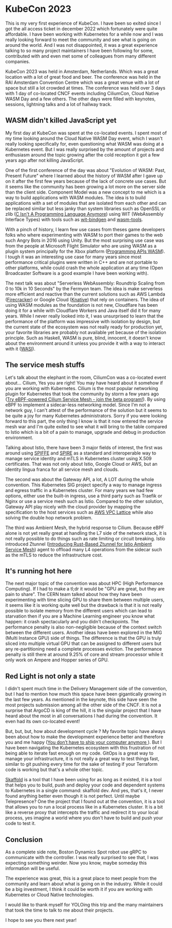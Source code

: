 # KubeCon 2023

This is my very first experience of KubeCon. I have been so exited since I got
the all access ticket in december 2022 which fortunately were quite affordable.
I have been working with Kubernetes for a while now and I was really looking
forward to meet the community and see what is going on around the world. And I
was not disappointed, it was a great experience talking to so many project
maintainers I have been following for some, contributed with and even met some
of colleagues from many different companies.

KubeCon 2023 was held in Amsterdam, Netherlands. Which was a great location with
a lot of great food and beer. The conference was held in the RAI Amsterdam
Convention Centre which was a great venue with a lot of space but still a lot
crowded at times. The conference was held over 3 days with 1 day of co-located
CNCF events including CiliumCon, Cloud Native WASM Day and a few others. The
other days were filled with keynotes, sessions, lightning talks and a lot of
hallway track.

## WASM didn't killed JavaScript yet

My first day at KubeCon was spent at the co-located events. I spent most of my
time looking around the Cloud Native WASM Day event, which I wasn't really
looking specifically for, even questioning what WASM was doing at a Kubernetes
event. But I was really surprised by the amount of projects and enthusiasm
around the topic growing after the cold reception it got a few years ago after
not killing JavaScript.

One of the first conference of the day was about "Evolution of WASM: Past,
Present Future" where I learned about the history of WASM after I gave up on it
after the first few years because of the lack of concrete use cases. But it
seems like the community has been growing a lot more on the server side than the
client side. Component Model was a new concept to me which is a way to build
applications with WASM modules. The idea is to build applications with a set of
modules that are isolated from each other and can be replaced similar but less
janky than system libraries such as OpenSSL or zlib ([C Isn't A Programming
Language Anymore](https://faultlore.com/blah/c-isnt-a-language)) using WIT
(WebAssembly Interface Types) with tools such as
[wit-bindgen](https://github.com/bytecodealliance/wit-bindgen/) and
[wasm-tools](https://github.com/bytecodealliance/wasm-tools/).

With a pinch of history, I learn few use cases from theses game developers folks
who where experimenting with WASM to port their games to the web such Angry Bots
in 2016 using Unity. But the most surprising use case was from the people at
Microsoft Flight Simulator who are using WASM as a plugin system principally for
the Xbox platform ([Programming APIs
WASM](https://docs.flightsimulator.com/html/Programming_Tools/WASM/WebAssembly.htm)).
I tough it was an interesting use case for many years since most performance
critical plugins were written in C++ and are not portable to other platforms,
while could crash the whole application at any time (Open Broadcaster Software
is a good example I have been working with).

The next talk was about "Serverless WebAssembly: Roundtrip Scaling from 0 to 10k
in 10 Seconds" by the Fermyon team. The idea is make serverless more efficient
and reactive than the current solutions such as AWS Lambda
([Firecracker](https://firecracker-microvm.github.io/)) or Google Cloud
([Knative](https://knative.dev/)) that rely on containers. The idea of using
WASM modules as the foundation is not new, Cloudflare has been doing it for a
while with Cloudflare Workers and Java itself did it for many years. While I
never really looked into it, I was unsurprised to learn that the performance of
the platform was impressive with isolation by design, but the current state of
the ecosystem was not really ready for production yet, your favorite libraries
are probably not available yet because of the isolation principle. Such as
Haskell, WASM is pure, blind, innocent, it doesn't know about the environment
around it unless you provide it with a way to interact with it
([WASI](https://github.com/WebAssembly/WASI)).

## The service mesh stuffs

Let's talk about the elephant in the room, CiliumCon was a co-located event
about... Cilium, Yes you are right! You may have heard about it somehow if you
are working with Kubernetes. Cilium is the most popular networking plugin for
Kubernetes that took the community by storm a few years ago ([Try eBPF-powered
Cilium Service Mesh - join the beta
program!](https://cilium.io/blog/2021/12/01/cilium-service-mesh-beta/)). By
using eBPF to implement a sidecar-less networking model. Since I'm not a network
guy, I can't attest of the performance of the solution but it seems to be quite
a joy for many Kubernetes administrators. Sorry if you were looking forward to
this part, the only thing I know is that it now entered the service mesh war
and I'm quite exited to see what it will bring to the table compared to Istio
which is a bit of a pain to manage, upgrade and debug in production environment.

Talking about Istio, there have been 3 major fields of interest, the first was
around using [SPIFFE](https://spiffe.io/) and
[SPIRE](https://github.com/spiffe/spire) as a standard and interoperable way to
manage service identity and mTLS in Kubernetes cluster using X.509 certificates.
That was not only about Istio, Google Cloud or AWS, but an identity lingua franca
for all service mesh and clouds.

The second was about the Gateway API, a lot, A LOT during the whole convention.
This Kubernetes SIG project specify a way to manage ingress and egress traffic
in a Kubernetes cluster. For many years we had few options, either use the
built-in ingress, use a third party such as Traefik or Nginx or use a service
mesh such as Istio. Compared to the other solution, Gateway API play nicely with
the cloud provider by mapping the specification to the host services such as
[AWS VPC Lattice](https://aws.amazon.com/vpc/lattice/) while also solving the
double hop network problem.

The third was Ambient Mesh, the hybrid response to Cilium. Because eBPF alone is
not yet really great at handling the L7 side of the network stack, it is not
really possible to do things such as rate limiting or circuit breaking. Istio
introduced Ztunnel ([Introducing Rust-Based Ztunnel for Istio Ambient Service
Mesh](https://istio.io/latest/blog/2023/rust-based-ztunnel/)) agent to offload
many L4 operations from the sidecar such as the mTLS to reduce the
infrastructure cost.

## It's running hot here

The next major topic of the convention was about HPC (High Performance
Computing). If I had to make a tl;dr it would be "GPU are great, but they are
pain to share". The CERN team talked about how they have been experimenting with
time slicing GPU to share them between multiple users, it seems like it is
working quite well but the drawback is that it is not really possible to isolate
memory from the different users which can lead to starvation then if you are a
Machine Learning engineer you know what happen: it crash spectacularly and you
didn't checkpoints. The performance penalty is also non-negligible because of
the context switch between the different users. Another ideas have been explored
in the MIG (Multi Instance GPU) side of things. The difference is that the GPU
is truly sliced into multiple virtual GPU that can be assigned to different
users but any re-partitioning need a complete processes eviction. The
performance penalty is still there at around 9.25% of core and stream processor
while it only work on Ampere and Hopper series of GPU.

## Red Light is not only a state

I didn't spent much time in the Delivery Management side of the convention, but
I had to mention how much this space have been gigantically growing in the last
few years. As mentioned in the keynote, this side have seen the most projects
submission among all the other side of the CNCF. It is not a surprise that
ArgoCD is king of the hill, it is the singular project that I have heard about
the most in all conversations I had during the convention. It even had its own
co-located event!

But, but, but, how about development cycle ? My favorite topic have always been
about how to make the development experience better and therefore you and me
happy ([You don’t have to ship your computer anymore
](https://www.linkedin.com/pulse/you-dont-have-ship-your-computer-anymore-william-phetsinorath/)).
But I have been navigating the Kubernetes ecosystem with this frustration of not
being able to iterate fast enough on my code. GitOps is a great way to manage
your infrastructure, it is not really a great way to test things fast, similar
to git pushing every time for the sake of testing if your Terraform code is
working but that's a whole other topic.

[Skaffold](https://skaffold.dev/) is a tool that I have been using for as long
as it existed, it is a tool that helps you to build, push and deploy your code
and dependent systems to Kubernetes in a single command: skaffold dev. And yes,
that's it, I never found anything better even though it is not perfect. Until
maybe Telepresence? One the project that I found out at the convention, it is a
tool that allows you to run a local process like in a Kubernetes cluster. It is
a bit like a reverse proxy that intercepts the traffic and redirect it to your
local process, yes imagine a world where you don't have to build and push your
code to test it.

## Conclusion

As a complete side note, Boston Dynamics Spot robot use gRPC to communicate with
the controller. I was really surprised to see that, I was expecting something
weirder. Now you know, maybe someday this information will be useful.

The experience was great, this is a great place to meet people from the
community and learn about what is going on in the industry. While it could be a
big investment, I think it could be worth it if you are working with Kubernetes
or Cloud Native technologies.

I would like to thank myself for YOLOing this trip and the many maintainers
that took the time to talk to me about their projects.

I hope to see you there next year!
